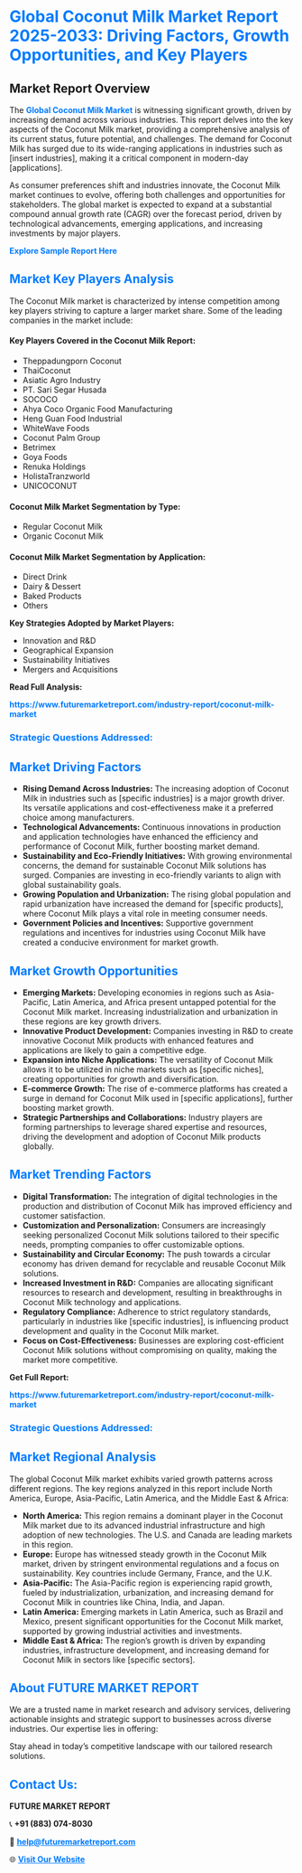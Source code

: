 <h1 style="color: #007BFF;">Global Coconut Milk Market Report 2025-2033: Driving Factors, Growth Opportunities, and Key Players</h1>

<section id="overview">
<h2>Market Report Overview</h2>
<p>The <a href="https://www.futuremarketreport.com/industry-report/coconut-milk-market" style="color: #007BFF; text-decoration: none;"><strong>Global Coconut Milk Market</strong></a> is witnessing significant growth, driven by increasing demand across various industries. This report delves into the key aspects of the Coconut Milk market, providing a comprehensive analysis of its current status, future potential, and challenges. The demand for Coconut Milk has surged due to its wide-ranging applications in industries such as [insert industries], making it a critical component in modern-day [applications].</p>
<p>As consumer preferences shift and industries innovate, the Coconut Milk market continues to evolve, offering both challenges and opportunities for stakeholders. The global market is expected to expand at a substantial compound annual growth rate (CAGR) over the forecast period, driven by technological advancements, emerging applications, and increasing investments by major players.</p>
</section>

<section id="overview">
<p><a href="https://www.futuremarketreport.com/request-sample/reportId=28007" style="color: #007BFF; text-decoration: none;"><strong>Explore Sample Report Here</strong></a></p>
</section>

<section id="key-players">
<h2 style="color: #007BFF;">Market Key Players Analysis</h2>
<p>The Coconut Milk market is characterized by intense competition among key players striving to capture a larger market share. Some of the leading companies in the market include:</p>
<h4>Key Players Covered in the Coconut Milk Report:</h4>
<ul><li>Theppadungporn Coconut</li><li>ThaiCoconut</li><li>Asiatic Agro Industry</li><li>PT. Sari Segar Husada</li><li>SOCOCO</li><li>Ahya Coco Organic Food Manufacturing</li><li>Heng Guan Food Industrial</li><li>WhiteWave Foods</li><li>Coconut Palm Group</li><li>Betrimex</li><li>Goya Foods</li><li>Renuka Holdings</li><li>HolistaTranzworld</li><li>UNICOCONUT</li></ul>
<h4>Coconut Milk Market Segmentation by Type:</h4>
<ul><li>Regular Coconut Milk</li><li>Organic Coconut Milk</li></ul>

<h4>Coconut Milk Market Segmentation by Application:</h4>
<ul><li>Direct Drink</li><li>Dairy &amp; Dessert</li><li>Baked Products</li><li>Others</li></ul>
<p><strong>Key Strategies Adopted by Market Players:</strong></p>
<ul>
<li>Innovation and R&D</li>
<li>Geographical Expansion</li>
<li>Sustainability Initiatives</li>
<li>Mergers and Acquisitions</li>
</ul>
</section>

<section>
<p><strong>Read Full Analysis: </strong></p><a href="https://www.futuremarketreport.com/industry-report/coconut-milk-market" style="color: #007BFF; text-decoration: none;"><strong>https://www.futuremarketreport.com/industry-report/coconut-milk-market</strong></a>
<h3 style="color: #007BFF;">Strategic Questions Addressed:</h3>
</section>

<section id="driving-factors">
<h2 style="color: #007BFF;">Market Driving Factors</h2>
<ul>
<li><strong>Rising Demand Across Industries:</strong> The increasing adoption of Coconut Milk in industries such as [specific industries] is a major growth driver. Its versatile applications and cost-effectiveness make it a preferred choice among manufacturers.</li>
<li><strong>Technological Advancements:</strong> Continuous innovations in production and application technologies have enhanced the efficiency and performance of Coconut Milk, further boosting market demand.</li>
<li><strong>Sustainability and Eco-Friendly Initiatives:</strong> With growing environmental concerns, the demand for sustainable Coconut Milk solutions has surged. Companies are investing in eco-friendly variants to align with global sustainability goals.</li>
<li><strong>Growing Population and Urbanization:</strong> The rising global population and rapid urbanization have increased the demand for [specific products], where Coconut Milk plays a vital role in meeting consumer needs.</li>
<li><strong>Government Policies and Incentives:</strong> Supportive government regulations and incentives for industries using Coconut Milk have created a conducive environment for market growth.</li>
</ul>
</section>

<section id="growth-opportunities">
<h2 style="color: #007BFF;">Market Growth Opportunities</h2>
<ul>
<li><strong>Emerging Markets:</strong> Developing economies in regions such as Asia-Pacific, Latin America, and Africa present untapped potential for the Coconut Milk market. Increasing industrialization and urbanization in these regions are key growth drivers.</li>
<li><strong>Innovative Product Development:</strong> Companies investing in R&D to create innovative Coconut Milk products with enhanced features and applications are likely to gain a competitive edge.</li>
<li><strong>Expansion into Niche Applications:</strong> The versatility of Coconut Milk allows it to be utilized in niche markets such as [specific niches], creating opportunities for growth and diversification.</li>
<li><strong>E-commerce Growth:</strong> The rise of e-commerce platforms has created a surge in demand for Coconut Milk used in [specific applications], further boosting market growth.</li>
<li><strong>Strategic Partnerships and Collaborations:</strong> Industry players are forming partnerships to leverage shared expertise and resources, driving the development and adoption of Coconut Milk products globally.</li>
</ul>
</section>

<section id="trending-factors">
<h2 style="color: #007BFF;">Market Trending Factors</h2>
<ul>
<li><strong>Digital Transformation:</strong> The integration of digital technologies in the production and distribution of Coconut Milk has improved efficiency and customer satisfaction.</li>
<li><strong>Customization and Personalization:</strong> Consumers are increasingly seeking personalized Coconut Milk solutions tailored to their specific needs, prompting companies to offer customizable options.</li>
<li><strong>Sustainability and Circular Economy:</strong> The push towards a circular economy has driven demand for recyclable and reusable Coconut Milk solutions.</li>
<li><strong>Increased Investment in R&D:</strong> Companies are allocating significant resources to research and development, resulting in breakthroughs in Coconut Milk technology and applications.</li>
<li><strong>Regulatory Compliance:</strong> Adherence to strict regulatory standards, particularly in industries like [specific industries], is influencing product development and quality in the Coconut Milk market.</li>
<li><strong>Focus on Cost-Effectiveness:</strong> Businesses are exploring cost-efficient Coconut Milk solutions without compromising on quality, making the market more competitive.</li>
</ul>
</section>

<section>
<p><strong>Get Full Report: </strong></p><a href="https://www.futuremarketreport.com/industry-report/coconut-milk-market" style="color: #007BFF; text-decoration: none;"><strong>https://www.futuremarketreport.com/industry-report/coconut-milk-market</strong></a>
<h3 style="color: #007BFF;">Strategic Questions Addressed:</h3>
</section>


<section id="regional-analysis">
<h2 style="color: #007BFF;">Market Regional Analysis</h2>
<p>The global Coconut Milk market exhibits varied growth patterns across different regions. The key regions analyzed in this report include North America, Europe, Asia-Pacific, Latin America, and the Middle East & Africa:</p>
<ul>
<li><strong>North America:</strong> This region remains a dominant player in the Coconut Milk market due to its advanced industrial infrastructure and high adoption of new technologies. The U.S. and Canada are leading markets in this region.</li>
<li><strong>Europe:</strong> Europe has witnessed steady growth in the Coconut Milk market, driven by stringent environmental regulations and a focus on sustainability. Key countries include Germany, France, and the U.K.</li>
<li><strong>Asia-Pacific:</strong> The Asia-Pacific region is experiencing rapid growth, fueled by industrialization, urbanization, and increasing demand for Coconut Milk in countries like China, India, and Japan.</li>
<li><strong>Latin America:</strong> Emerging markets in Latin America, such as Brazil and Mexico, present significant opportunities for the Coconut Milk market, supported by growing industrial activities and investments.</li>
<li><strong>Middle East & Africa:</strong> The region’s growth is driven by expanding industries, infrastructure development, and increasing demand for Coconut Milk in sectors like [specific sectors].</li>
</ul>
</section>

<footer>
<h2 style="color: #007BFF;">About FUTURE MARKET REPORT</h2>
<p>We are a trusted name in market research and advisory services, delivering actionable insights and strategic support to businesses across diverse industries. Our expertise lies in offering:</p>

<p>Stay ahead in today’s competitive landscape with our tailored research solutions.</p>

<h2 style="color: #007BFF;">Contact Us:</h2>
<p><strong>FUTURE MARKET REPORT</strong></p>
<p>📞 <strong>+91 (883) 074-8030</strong></p>
<p>📧 <strong><a href="mailto:help@futuremarketreport.com" style="color: #007BFF;">help@futuremarketreport.com</a></strong></p>
<p>🌐 <strong><a href="https://www.futuremarketreport.com/" style="color: #007BFF;">Visit Our Website</a></strong></p>
</footer>